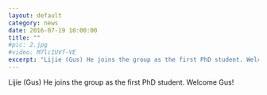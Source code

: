 ```yaml
---
layout: default
category: news
date: 2016-07-19 10:00:00
title: ""
#pic: 2.jpg
#video: M7lc1UVf-VE
excerpt: "Lijie (Gus) He joins the group as the first PhD student. Welcome Gus!"
---
```

Lijie (Gus) He joins the group as the first PhD student. Welcome Gus!

